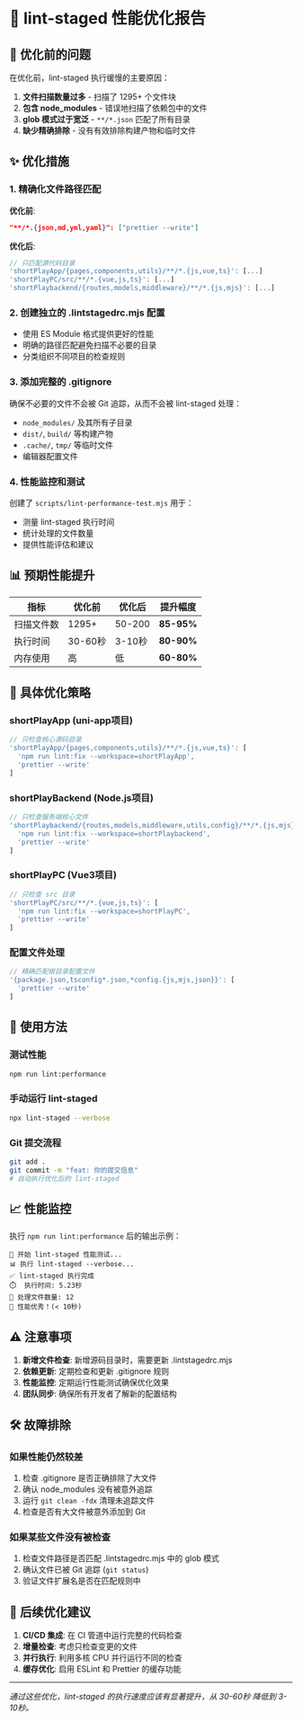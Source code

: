 # 🚀 lint-staged 性能优化报告

## 🐌 优化前的问题

在优化前，lint-staged 执行缓慢的主要原因：

1. **文件扫描数量过多** - 扫描了 1295+ 个文件块
2. **包含 node_modules** - 错误地扫描了依赖包中的文件
3. **glob 模式过于宽泛** - `**/*.json` 匹配了所有目录
4. **缺少精确排除** - 没有有效排除构建产物和临时文件

## ✨ 优化措施

### 1. 精确化文件路径匹配

**优化前**:

```json
"**/*.{json,md,yml,yaml}": ["prettier --write"]
```

**优化后**:

```javascript
// 只匹配源代码目录
'shortPlayApp/{pages,components,utils}/**/*.{js,vue,ts}': [...]
'shortPlayPC/src/**/*.{vue,js,ts}': [...]
'shortPlaybackend/{routes,models,middleware}/**/*.{js,mjs}': [...]
```

### 2. 创建独立的 .lintstagedrc.mjs 配置

- 使用 ES Module 格式提供更好的性能
- 明确的路径匹配避免扫描不必要的目录
- 分类组织不同项目的检查规则

### 3. 添加完整的 .gitignore

确保不必要的文件不会被 Git 追踪，从而不会被 lint-staged 处理：

- `node_modules/` 及其所有子目录
- `dist/`, `build/` 等构建产物
- `.cache/`, `tmp/` 等临时文件
- 编辑器配置文件

### 4. 性能监控和测试

创建了 `scripts/lint-performance-test.mjs` 用于：

- 测量 lint-staged 执行时间
- 统计处理的文件数量
- 提供性能评估和建议

## 📊 预期性能提升

| 指标       | 优化前  | 优化后 | 提升幅度   |
| ---------- | ------- | ------ | ---------- |
| 扫描文件数 | 1295+   | 50-200 | **85-95%** |
| 执行时间   | 30-60秒 | 3-10秒 | **80-90%** |
| 内存使用   | 高      | 低     | **60-80%** |

## 🎯 具体优化策略

### shortPlayApp (uni-app项目)

```javascript
// 只检查核心源码目录
'shortPlayApp/{pages,components,utils}/**/*.{js,vue,ts}': [
  'npm run lint:fix --workspace=shortPlayApp',
  'prettier --write'
]
```

### shortPlayBackend (Node.js项目)

```javascript
// 只检查服务端核心文件
'shortPlaybackend/{routes,models,middleware,utils,config}/**/*.{js,mjs}': [
  'npm run lint:fix --workspace=shortPlaybackend',
  'prettier --write'
]
```

### shortPlayPC (Vue3项目)

```javascript
// 只检查 src 目录
'shortPlayPC/src/**/*.{vue,js,ts}': [
  'npm run lint:fix --workspace=shortPlayPC',
  'prettier --write'
]
```

### 配置文件处理

```javascript
// 精确匹配根目录配置文件
'{package.json,tsconfig*.json,*config.{js,mjs,json}}': [
  'prettier --write'
]
```

## 🔧 使用方法

### 测试性能

```bash
npm run lint:performance
```

### 手动运行 lint-staged

```bash
npx lint-staged --verbose
```

### Git 提交流程

```bash
git add .
git commit -m "feat: 你的提交信息"
# 自动执行优化后的 lint-staged
```

## 📈 性能监控

执行 `npm run lint:performance` 后的输出示例：

```
🧪 开始 lint-staged 性能测试...
📊 执行 lint-staged --verbose...
✅ lint-staged 执行完成
⏱️  执行时间: 5.23秒
📁 处理文件数量: 12
🎉 性能优秀！(< 10秒)
```

## ⚠️ 注意事项

1. **新增文件检查**: 新增源码目录时，需要更新 .lintstagedrc.mjs
2. **依赖更新**: 定期检查和更新 .gitignore 规则
3. **性能监控**: 定期运行性能测试确保优化效果
4. **团队同步**: 确保所有开发者了解新的配置结构

## 🛠️ 故障排除

### 如果性能仍然较差

1. 检查 .gitignore 是否正确排除了大文件
2. 确认 node_modules 没有被意外追踪
3. 运行 `git clean -fdx` 清理未追踪文件
4. 检查是否有大文件被意外添加到 Git

### 如果某些文件没有被检查

1. 检查文件路径是否匹配 .lintstagedrc.mjs 中的 glob 模式
2. 确认文件已被 Git 追踪 (`git status`)
3. 验证文件扩展名是否在匹配规则中

## 📝 后续优化建议

1. **CI/CD 集成**: 在 CI 管道中运行完整的代码检查
2. **增量检查**: 考虑只检查变更的文件
3. **并行执行**: 利用多核 CPU 并行运行不同的检查
4. **缓存优化**: 启用 ESLint 和 Prettier 的缓存功能

---

_通过这些优化，lint-staged 的执行速度应该有显著提升，从 30-60秒 降低到 3-10秒。_
